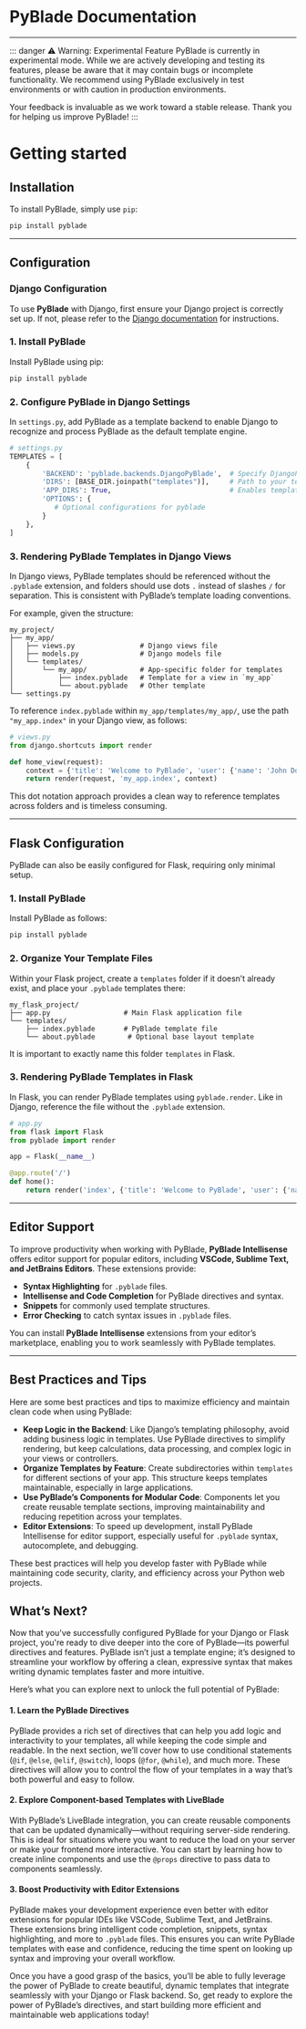 # PyBlade Documentation
----

::: danger ⚠️ Warning: Experimental Feature
PyBlade is currently in experimental mode. While we are actively developing and testing its features, please be aware that it may contain bugs or incomplete functionality. We recommend using PyBlade exclusively in test environments or with caution in production environments.

Your feedback is invaluable as we work toward a stable release. Thank you for helping us improve PyBlade!
:::

# Getting started

## Installation

To install PyBlade, simply use `pip`:

```bash
pip install pyblade
```
---

## Configuration

### Django Configuration

To use **PyBlade** with Django, first ensure your Django project is correctly set up. If not, please refer to the [Django documentation](https://docs.djangoproject.com/en/stable/) for instructions.

### 1. Install PyBlade

Install PyBlade using pip:

```bash
pip install pyblade
```

### 2. Configure PyBlade in Django Settings

In `settings.py`, add PyBlade as a template backend to enable Django to recognize and process PyBlade as the default
template engine.

```python
# settings.py
TEMPLATES = [
    {
        'BACKEND': 'pyblade.backends.DjangoPyBlade',  # Specify DjangoPyBlade as the backend
        'DIRS': [BASE_DIR.joinpath("templates")],     # Path to your templates directory
        'APP_DIRS': True,                             # Enables template loading for each app
        'OPTIONS': {
           # Optional configurations for pyblade
        }
    },
]
```

### 3. Rendering PyBlade Templates in Django Views

In  Django views, PyBlade templates should be referenced without the `.pyblade` extension, and folders should use
dots `.` instead of slashes `/` for separation. This is consistent with PyBlade’s template loading conventions.

For example, given the structure:
```
my_project/
├── my_app/
│   ├── views.py                # Django views file
│   ├── models.py               # Django models file
│   └── templates/
│       └── my_app/             # App-specific folder for templates
│           ├── index.pyblade   # Template for a view in `my_app`
│           └── about.pyblade   # Other template
└── settings.py

```
To reference `index.pyblade` within `my_app/templates/my_app/`, use the path `"my_app.index"` in your Django view, as follows:

```python
# views.py
from django.shortcuts import render

def home_view(request):
    context = {'title': 'Welcome to PyBlade', 'user': {'name': 'John Doe'}}
    return render(request, 'my_app.index', context)
```

This dot notation approach provides a clean way to reference templates across folders and is timeless consuming.

---

## Flask Configuration

PyBlade can also be easily configured for Flask, requiring only minimal setup.

### 1. Install PyBlade

Install PyBlade as follows:

```bash
pip install pyblade
```

### 2. Organize Your Template Files

Within your Flask project, create a `templates` folder if it doesn’t already exist, and place your `.pyblade` templates there:

```
my_flask_project/
├── app.py                  # Main Flask application file
└── templates/
    ├── index.pyblade       # PyBlade template file
    └── about.pyblade        # Optional base layout template
```

It is important to exactly name this folder `templates` in Flask.

### 3. Rendering PyBlade Templates in Flask

In Flask, you can render PyBlade templates using `pyblade.render`. Like in Django, reference the file without the `.pyblade` extension.

```python
# app.py
from flask import Flask
from pyblade import render

app = Flask(__name__)

@app.route('/')
def home():
    return render('index', {'title': 'Welcome to PyBlade', 'user': {'name': 'John Doe'}})
```

---

## Editor Support

To improve productivity when working with PyBlade, **PyBlade Intellisense** offers editor support for popular editors, including **VSCode, Sublime Text, and JetBrains Editors**. These extensions provide:

- **Syntax Highlighting** for `.pyblade` files.
- **Intellisense and Code Completion** for PyBlade directives and syntax.
- **Snippets** for commonly used template structures.
- **Error Checking** to catch syntax issues in `.pyblade` files.

You can install **PyBlade Intellisense** extensions from your editor’s marketplace, enabling you to work seamlessly with PyBlade templates.

---

## Best Practices and Tips

Here are some best practices and tips to maximize efficiency and maintain clean code when using PyBlade:

- **Keep Logic in the Backend**: Like Django’s templating philosophy, avoid adding business logic in templates. Use PyBlade directives to simplify rendering, but keep calculations, data processing, and complex logic in your views or controllers.
- **Organize Templates by Feature**: Create subdirectories within `templates` for different sections of your app. This structure keeps templates maintainable, especially in large applications.
- **Use PyBlade’s Components for Modular Code**: Components let you create reusable template sections, improving maintainability and reducing repetition across your templates.
- **Editor Extensions**: To speed up development, install PyBlade Intellisense for editor support, especially useful for `.pyblade` syntax, autocomplete, and debugging.

These best practices will help you develop faster with PyBlade while maintaining code security, clarity, and
efficiency across your Python web projects.


## What’s Next?

Now that you've successfully configured PyBlade for your Django or Flask project, you're ready to dive deeper into the core of PyBlade—its powerful directives and features. PyBlade isn’t just a template engine; it’s designed to streamline your workflow by offering a clean, expressive syntax that makes writing dynamic templates faster and more intuitive.

Here’s what you can explore next to unlock the full potential of PyBlade:

#### 1. **Learn the PyBlade Directives**
   PyBlade provides a rich set of directives that can help you add logic and interactivity to your templates, all while keeping the code simple and readable. In the next section, we’ll cover how to use conditional statements (`@if`, `@else`, `@elif`, `@switch`), loops (`@for`, `@while`), and much more. These directives will allow you to control the flow of your templates in a way that’s both powerful and easy to follow.

#### 2. **Explore Component-based Templates with LiveBlade**
   With PyBlade’s LiveBlade integration, you can create reusable components that can be updated dynamically—without requiring server-side rendering. This is ideal for situations where you want to reduce the load on your server or make your frontend more interactive. You can start by learning how to create inline components and use the `@props` directive to pass data to components seamlessly.

#### 3. **Boost Productivity with Editor Extensions**
   PyBlade makes your development experience even better with editor extensions for popular IDEs like VSCode, Sublime Text, and JetBrains. These extensions bring intelligent code completion, snippets, syntax highlighting, and more to `.pyblade` files. This ensures you can write PyBlade templates with ease and confidence, reducing the time spent on looking up syntax and improving your overall workflow.

Once you have a good grasp of the basics, you’ll be able to fully leverage the power of PyBlade to create beautiful, dynamic templates that integrate seamlessly with your Django or Flask backend. So, get ready to explore the power of PyBlade’s directives, and start building more efficient and maintainable web applications today!
